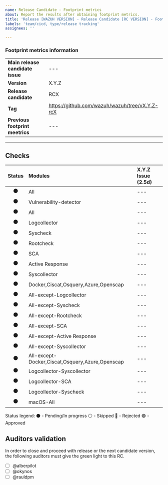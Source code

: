 ```yaml
---
name: Release Candidate - Footprint metrics 
about: Report the results after obtaining footprint metrics.
title: 'Release [WAZUH VERSION] - Release Candidate [RC VERSION] - Footprint metrics'
labels: 'team/cicd, type/release tracking'
assignees: ''

---
```


### Footprint metrics information
|||
| --- | --- |
| **Main release candidate issue** | --- |
| **Version** | X.Y.Z |
| **Release candidate** | RCX |
| **Tag** | https://github.com/wazuh/wazuh/tree/vX.Y.Z-rcX |
| **Previous footprint meetrics** | --- |

---

## Checks
Status | Modules | X.Y.Z Issue (2.5d)  |
| :--: | :-- | :-- | 
| ⚫ | All                                             | --- |
| ⚫ | Vulnerability-detector                          | --- |
| ⚫ | All                                             | --- |
| ⚫ | Logcollector                                    | --- |
| ⚫ | Syscheck                                        | --- |
| ⚫ | Rootcheck                                       | --- |
| ⚫ | SCA                                             | --- |
| ⚫ | Active Response                                 | --- |
| ⚫ | Syscollector                                    | --- |
| ⚫ | Docker,Ciscat,Osquery,Azure,Openscap            | --- |
| ⚫ | All-except-Logcollector                         | --- |
| ⚫ | All-except-Syscheck                             | --- |
| ⚫ | All-except-Rootcheck                            | --- |
| ⚫ | All-except-SCA                                  | --- |
| ⚫ | All-except-Active Response                      | --- |
| ⚫ | All-except-Syscollector                         | --- |
| ⚫ | All-except-Docker,Ciscat,Osquery,Azure,Openscap | --- |
| ⚫ | Logcollector-Syscollector                       | --- |
| ⚫ | Logcollector-SCA                                | --- |
| ⚫ | Logcollector-Syscheck                           | --- |
| ⚫ | macOS-All                                       | --- |

Status legend:
⚫ - Pending/In progress
⚪ - Skipped
🔴 - Rejected
🟢 - Approved

## Auditors validation

In order to close and proceed with release or the next candidate version, the following auditors must give the green light to this RC.

- [ ] @alberpilot 
- [ ] @okynos 
- [ ] @rauldpm 
